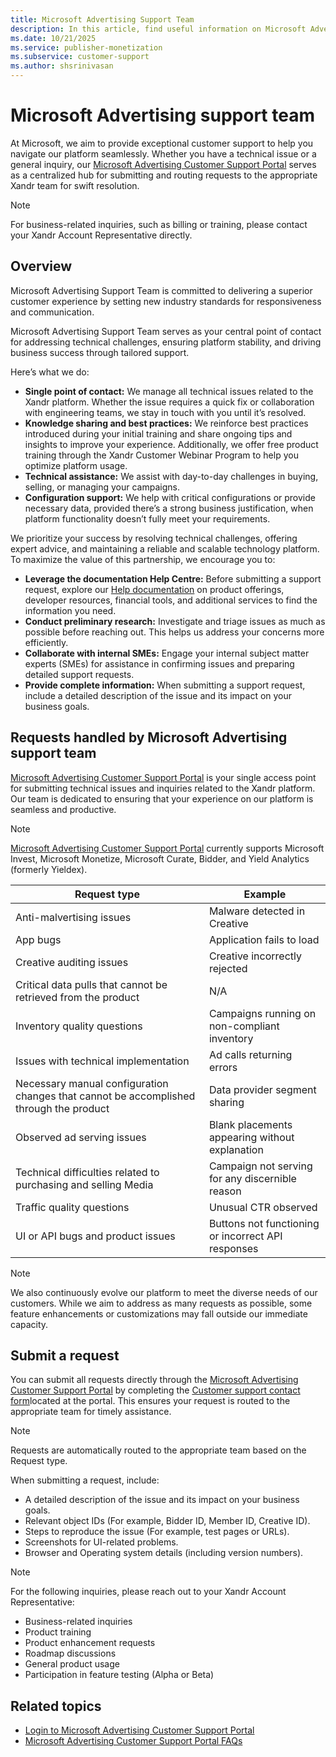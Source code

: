 ```yaml
---
title: Microsoft Advertising Support Team
description: In this article, find useful information on Microsoft Advertising Customer Support.
ms.date: 10/21/2025
ms.service: publisher-monetization
ms.subservice: customer-support
ms.author: shsrinivasan
---
```


# Microsoft Advertising support team

At Microsoft, we aim to provide exceptional customer support to help you navigate our platform seamlessly. Whether you have a technical issue or a general inquiry, our [Microsoft Advertising Customer Support Portal](https://support.ads.microsoft.com) serves as a centralized hub for submitting and routing requests to the appropriate Xandr team for swift resolution. 
> [!NOTE] 
> For business-related inquiries, such as billing or training, please contact your Xandr Account Representative directly. 

## Overview

Microsoft Advertising Support Team is committed to delivering a superior customer experience by setting new industry standards for responsiveness and communication.  

Microsoft Advertising Support Team serves as your central point of contact for addressing technical challenges, ensuring platform stability, and driving business success through tailored support.

Here’s what we do: 

- **Single point of contact:** We manage all technical issues related to the Xandr platform. Whether the issue requires a quick fix or collaboration with engineering teams, we stay in touch with you until it’s resolved. 
- **Knowledge sharing and best practices:** We reinforce best practices introduced during your initial training and share ongoing tips and insights to improve your experience. Additionally, we offer free product training through the Xandr Customer Webinar Program to help you optimize platform usage. 
- **Technical assistance:** We assist with day-to-day challenges in buying, selling, or managing your campaigns. 
- **Configuration support:** We help with critical configurations or provide necessary data, provided there’s a strong business justification, when platform functionality doesn’t fully meet your requirements.
<!-- - **Delivering value at no additional cost:** Microsoft Advertising Support Team is included in your partnership with us. For any questions, your Xandr Account Representative is available to assist.--> 

We prioritize your success by resolving technical challenges, offering expert advice, and maintaining a reliable and scalable technology platform. To maximize the value of this partnership, we encourage you to: 

- **Leverage the documentation Help Centre:** Before submitting a support request, explore our [Help documentation](https://learn.microsoft.com/xandr/) on product offerings, developer resources, financial tools, and additional services to find the information you need. 
- **Conduct preliminary research:** Investigate and triage issues as much as possible before reaching out. This helps us address your concerns more efficiently. 
- **Collaborate with internal SMEs:** Engage your internal subject matter experts (SMEs) for assistance in confirming issues and preparing detailed support requests. 
- **Provide complete information:** When submitting a support request, include a detailed description of the issue and its impact on your business goals. 

## Requests handled by Microsoft Advertising support team

[Microsoft Advertising Customer Support Portal](https://support.ads.microsoft.com) is your single access point for submitting technical issues and inquiries related to the Xandr platform. Our team is dedicated to ensuring that your experience on our platform is seamless and productive. 
 
> [!NOTE] 
> [Microsoft Advertising Customer Support Portal](https://support.ads.microsoft.com) currently supports Microsoft Invest, Microsoft Monetize, Microsoft Curate, Bidder, and Yield Analytics (formerly Yieldex). 

 | Request type | Example |
|---|---|
| Anti-malvertising issues | Malware detected in Creative  |
| App bugs | Application fails to load  |
| Creative auditing issues | Creative incorrectly rejected  | 
| Critical data pulls that cannot be retrieved from the product | N/A | 
| Inventory quality questions | Campaigns running on non-compliant inventory | 
| Issues with technical implementation | Ad calls returning errors  | 
| Necessary manual configuration changes that cannot be accomplished through the product | Data provider segment sharing  | 
| Observed ad serving issues | Blank placements appearing without explanation | 
| Technical difficulties related to purchasing and selling Media | Campaign not serving for any discernible reason | 
| Traffic quality questions | Unusual CTR observed  | 
| UI or API bugs and product issues | Buttons not functioning or incorrect API responses | 

> [!NOTE]
> We also continuously evolve our platform to meet the diverse needs of our customers. While we aim to address as many requests as possible, some feature enhancements or customizations may fall outside our immediate capacity. 

## Submit a request

You can submit all requests directly through the [Microsoft Advertising Customer Support Portal](https://support.ads.microsoft.com) by completing the [Customer support contact form](https://support.ads.microsoft.com/contact-support)located at the portal. This ensures your request is routed to the appropriate team for timely assistance. 

> [!NOTE]
> Requests are automatically routed to the appropriate team based on the Request type. 

When submitting a request, include: 
- A detailed description of the issue and its impact on your business goals. 
- Relevant object IDs (For example, Bidder ID, Member ID, Creative ID). 
- Steps to reproduce the issue (For example, test pages or URLs). 
- Screenshots for UI-related problems. 
- Browser and Operating system details (including version numbers). 

> [!NOTE] 
> For the following inquiries, please reach out to your Xandr Account Representative: 
> - Business-related inquiries 
> - Product training 
> - Product enhancement requests 
> - Roadmap discussions 
> - General product usage 
> - Participation in feature testing (Alpha or Beta) 


## Related topics

- [Login to Microsoft Advertising Customer Support Portal](xcs-logging-in-to-the-customer-support-portal.md)
- [Microsoft Advertising Customer Support Portal FAQs](xcs-customer-support-portal-faqs.md)